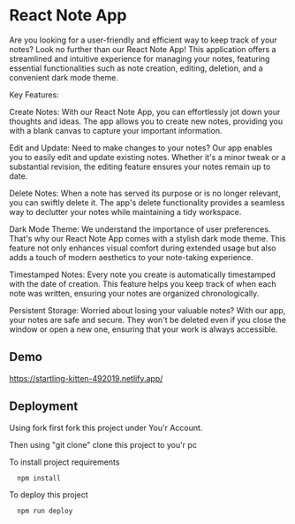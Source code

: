 # React Note App

Are you looking for a user-friendly and efficient way to keep track of your notes? Look no further than our React Note App! This application offers a streamlined and intuitive experience for managing your notes, featuring essential functionalities such as note creation, editing, deletion, and a convenient dark mode theme.


Key Features:

Create Notes: With our React Note App, you can effortlessly jot down your thoughts and ideas. The app allows you to create new notes, providing you with a blank canvas to capture your important information.

Edit and Update: Need to make changes to your notes? Our app enables you to easily edit and update existing notes. Whether it's a minor tweak or a substantial revision, the editing feature ensures your notes remain up to date.

Delete Notes: When a note has served its purpose or is no longer relevant, you can swiftly delete it. The app's delete functionality provides a seamless way to declutter your notes while maintaining a tidy workspace.

Dark Mode Theme: We understand the importance of user preferences. That's why our React Note App comes with a stylish dark mode theme. This feature not only enhances visual comfort during extended usage but also adds a touch of modern aesthetics to your note-taking experience.

Timestamped Notes: Every note you create is automatically timestamped with the date of creation. This feature helps you keep track of when each note was written, ensuring your notes are organized chronologically.

Persistent Storage: Worried about losing your valuable notes? With our app, your notes are safe and secure. They won't be deleted even if you close the window or open a new one, ensuring that your work is always accessible.


## Demo

https://startling-kitten-492019.netlify.app/


## Deployment
Using fork first fork this project under You'r Account.

Then using "git clone" clone this project to you'r pc


To install project requirements
```bash
  npm install
```

To deploy this project
```bash
  npm run deploy
```

